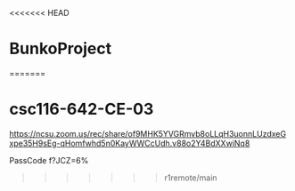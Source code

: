 <<<<<<< HEAD
# BunkoProject
=======
# csc116-642-CE-03
https://ncsu.zoom.us/rec/share/of9MHK5YVGRmvb8oLLqH3uonnLUzdxeGxpe35H9sEg-qHomfwhd5n0KayWWCcUdh.v88o2Y4BdXXwiNq8

PassCode f?JCZ=6%
>>>>>>> r1remote/main
